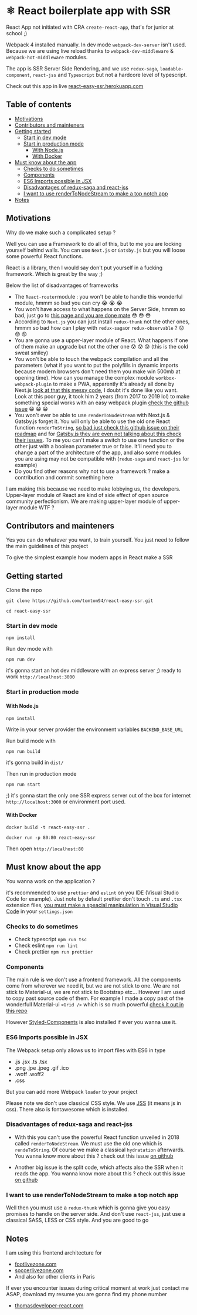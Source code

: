 # ⚛ React boilerplate app with SSR

React App not initiated with CRA `create-react-app`, that's for junior at school ;)

Webpack 4 installed manually. In dev mode `webpack-dev-server` isn't used. Because we are using live reload thanks to `webpack-dev-middleware` & `webpack-hot-middleware` modules.

The app is SSR Server Side Rendering, and we use `redux-saga`, `loadable-component`, `react-jss` and `Typescript` but not a hardcore level of typescript.

Check out this app in live [react-easy-ssr.herokuapp.com](https://react-easy-ssr.herokuapp.com)

## Table of contents

- [Motivations](#motivations)
- [Contributors and mainteners](#Contributors-and-mainteners)
- [Getting started](#Getting-started)
  - [Start in dev mode](#Start-in-dev-mode)
  - [Start in production mode](#Start-in-production-mode)
    - [With Node.js](#With-Nodejs)
    - [With Docker](#With-Docker)
- [Must know about the app](#Must-know-about-the-app)
  - [Checks to do sometimes](#Checks-to-do-sometimes)
  - [Components](#Components)
  - [ES6 Imports possible in JSX](#ES6-Imports-possible-in-JSX)
  - [Disadvantages of redux-saga and react-jss](#Disadvantages-of-redux-saga-and-react-jss)
  - [I want to use renderToNodeStream to make a top notch app](#I-want-to-use-renderToNodeStream-to-make-a-top-notch-app)
- [Notes](#Notes)

## Motivations

Why do we make such a complicated setup ?

Well you can use a Framework to do all of this, but to me you are locking yourself behind walls.
You can use `Next.js` or `Gatsby.js` but you will loose some powerful React functions.

React is a library, then I would say don't put yourself in a fucking framework. Which is great by the way ;)

Below the list of disadvantages of frameworks

- The `React-router`module : you won't be able to handle this wonderful module, hmmm so bad you can cry :sob: :sob: :sob:
- You won't have access to what happens on the Server Side, hmmm so bad, just go to [this page and you are done mate](https://github.com/tomtom94/react-easy-ssr/blob/master/src/server/index.tsx) :flushed: :flushed: :flushed:
- According to `Next.js` you can just install `redux-thunk` not the other ones, hmmm so bad how can I play with `redux-saga`or `redux-observable` ? :rage: :rage: :rage:
- You are gonna use a upper-layer module of React. What happens if one of them make an upgrade but not the other one :cold_sweat: :cold_sweat: :cold_sweat: (this is the cold sweat smiley)
- You won't be able to touch the webpack compilation and all the parameters (what if you want to put the polyfills in dynamic imports because modern browsers don't need them you make win 500mb at opening time). How can you manage the complex module `workbox-webpack-plugin` to make a PWA, apparently it's already all done by Next.js [look at that this messy code](https://github.com/vercel/next.js/blob/canary/examples/progressive-web-app/next.config.js), I doubt it's done like you want. Look at this poor guy, it took him 2 years (from 2017 to 2019 lol) to make something special works with an easy webpack plugin [check the github issue](https://github.com/vercel/next.js/issues/3444) :grin: :grin: :grin:
- You won't ever be able to use `renderToNodeStream` with Next.js & Gatsby.js forget it. You will only be able to use the old one React function `renderToString`, [so bad just check this github issue on their roadmap](https://github.com/vercel/next.js/issues/1209) and for [Gatsby.js they are even not talking about this check their issues](https://github.com/gatsbyjs/gatsby/issues?q=is%3Aissue+renderToNodeStream+). To me you can't make a switch to use one function or the other just with a boolean parameter true or false. It'll need you to change a part of the architecture of the app, and also some modules you are using may not be compatible with (`redux-saga` and `react-jss` for example)
- Do you find other reasons why not to use a framework ? make a contribution and commit something here

I am making this because we need to make lobbying us, the developers. Upper-layer module of React are kind of side effect of open source community perfectionism. We are making upper-layer module of upper-layer module WTF ?

## Contributors and mainteners

Yes you can do whatever you want, to train yourself.
You just need to follow the main guidelines of this project

To give the simplest example how modern apps in React make a SSR

## Getting started

Clone the repo

```git
git clone https://github.com/tomtom94/react-easy-ssr.git
```

```git
cd react-easy-ssr
```

### Start in dev mode

```npm
npm install
```

Run dev mode with

```npm
npm run dev
```

it's gonna start an hot dev middleware with an express server ;) ready to work `http://localhost:3000`

### Start in production mode

#### With Node.js

```npm
npm install
```

Write in your server provider the environment variables `BACKEND_BASE_URL`

Run build mode with

```npm
npm run build
```

it's gonna build in `dist/`

Then run in production mode

```npm
npm run start
```

;) it's gonna start the only one SSR express server out of the box for internet `http://localhost:3000` or environment port used.

#### With Docker

```docker
docker build -t react-easy-ssr .
```

```docker
docker run -p 80:80 react-easy-ssr
```

Then open `http://localhost:80`

## Must know about the app

You wanna work on the application ?

it's recommended to use `prettier` and `eslint` on you IDE (Visual Studio Code for example). Just note by default prettier don't touch `.ts` and `.tsx` extension files, [you must make a speacial manipulation in Visual Studio Code](https://levelup.gitconnected.com/setting-up-eslint-with-prettier-typescript-and-visual-studio-code-d113bbec9857?) in your `settings.json`

### Checks to do sometimes

- Check typescript `npm run tsc`
- Check eslint `npm run lint`
- Check prettier `npm run prettier`

### Components

The main rule is we don't use a frontend framework. All the components come from wherever we need it, but we are not stick to one. We are not stick to Material-ui, we are not stick to Bootstrap etc... However I am used to copy past source code of them. For example I made a copy past of the wonderfull Material-ui `<Grid />` which is so much powerful [check it out in this repo](https://github.com/tomtom94/react-easy-ssr/blob/master/src/components/Grid.tsx)

However [Styled-Components](https://styled-components.com/) is also installed if ever you wanna use it.

### ES6 Imports possible in JSX

The Webpack setup only allows us to import files with ES6 in type

- .js .jsx .ts .tsx
- .png .jpe .jpeg .gif .ico
- .woff .woff2
- .css

But you can add more Webpack `loader` to your project

Please note we don't use classical CSS style. We use [JSS](https://cssinjs.org/react-jss) (it means js in css). There also is fontawesome which is installed.

### Disadvantages of redux-saga and react-jss

- With this you can't use the powerful React function unveiled in 2018 called `renderToNodeStream`. We must use the old one which is `rendeToString`.
Of course we make a classical `hydratation` afterwards.
You wanna know more about this ? check out this issue [on github](https://github.com/redux-saga/redux-saga/issues/2112)

- Another big issue is the split code, which affects also the SSR when it reads the app.
You wanna know more about this ? check out this issue [on github](https://github.com/gregberge/loadable-components/issues/473#issuecomment-561973760)

### I want to use renderToNodeStream to make a top notch app

Well then you must use a `redux-thunk` which is gonna give you easy promises to handle on the server side. And don't use `react-jss`, just use a classical SASS, LESS or CSS style. And you are good to go

## Notes

I am using this frontend architecture for

- [footlivezone.com](https://www.footlivezone.com)
- [soccerlivezone.com](https://www.soccerlivezone.com)
- And also for other clients in Paris

If ever you encounter issues during critical moment at work just contact me ASAP, download my resume you are gonna find my phone number

- [thomasdeveloper-react.com](https://www.thomasdeveloper-react.com)
